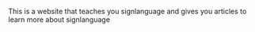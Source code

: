 This is a website that teaches you signlanguage and gives you articles to learn more about signlanguage
